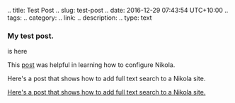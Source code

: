.. title: Test Post
.. slug: test-post
.. date: 2016-12-29 07:43:54 UTC+10:00
.. tags: 
.. category: 
.. link: 
.. description: 
.. type: text

### My test post.

is here

This [post](http://simonvanderveldt.nl/configuring-nikola/) was helpful in learning how to configure Nikola.

Here's a post that shows how to add full text search to a Nikola site.

[Here's a post that shows how to add full text search to a Nikola site.](http://ralsina.me/weblog/posts/standalone-search-in-nikola.html#id2) 